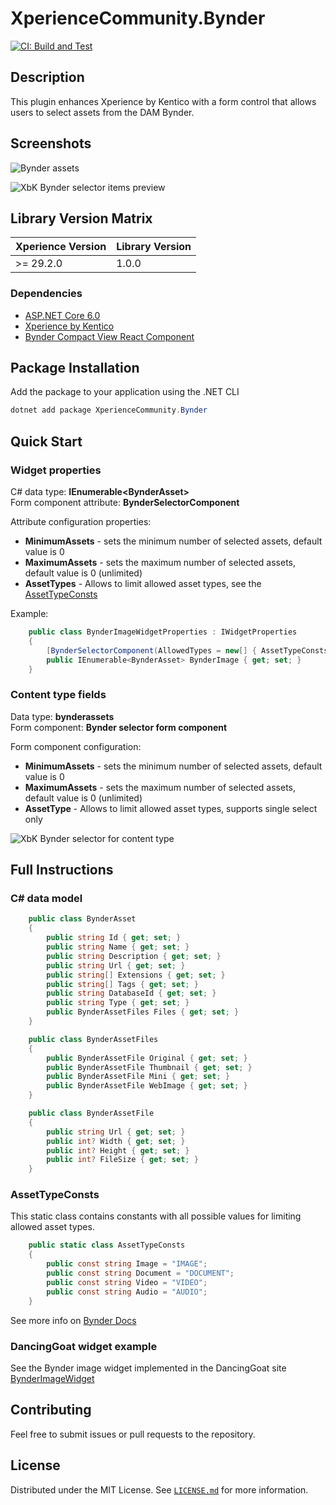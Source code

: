 # XperienceCommunity.Bynder

[![CI: Build and Test](https://github.com/actum/xperience-community-bynder/actions/workflows/ci.yml/badge.svg)](https://github.com/actum/xperience-community-bynder/actions/workflows/ci.yml)

## Description

This plugin enhances Xperience by Kentico with a form control that allows users to select assets from the DAM Bynder.

## Screenshots

![Bynder assets](/images/bynder_component1.png)

![XbK Bynder selector items preview](/images/bynder_component2.png)

## Library Version Matrix

| Xperience Version | Library Version |
| ----------------- | --------------- |
| >= 29.2.0         | 1.0.0           |

### Dependencies

- [ASP.NET Core 6.0](https://dotnet.microsoft.com/en-us/download)
- [Xperience by Kentico](https://docs.kentico.com/changelog)
- [Bynder Compact View React Component](https://www.npmjs.com/package/@bynder/compact-view)

## Package Installation

Add the package to your application using the .NET CLI

```powershell
dotnet add package XperienceCommunity.Bynder
```

## Quick Start

### Widget properties

C# data type: **IEnumerable\<BynderAsset\>** \
Form component attribute: **BynderSelectorComponent**

Attribute configuration properties:

- **MinimumAssets** - sets the minimum number of selected assets, default value is 0
- **MaximumAssets** - sets the maximum number of selected assets, default value is 0 (unlimited)
- **AssetTypes** - Allows to limit allowed asset types, see the [AssetTypeConsts](#assettypeconsts)

Example:

```csharp
    public class BynderImageWidgetProperties : IWidgetProperties
    {
        [BynderSelectorComponent(AllowedTypes = new[] { AssetTypeConsts.Image }, MinimumAssets = 1, MaximumAssets = 3)]
        public IEnumerable<BynderAsset> BynderImage { get; set; }
    }

```

### Content type fields

Data type: **bynderassets** \
Form component: **Bynder selector form component**

Form component configuration:

- **MinimumAssets** - sets the minimum number of selected assets, default value is 0
- **MaximumAssets** - sets the maximum number of selected assets, default value is 0 (unlimited)
- **AssetType** - Allows to limit allowed asset types, supports single select only

![XbK Bynder selector for content type](/images/bynder_component_contenttype.png)

## Full Instructions

### C# data model

```csharp
    public class BynderAsset
    {
        public string Id { get; set; }
        public string Name { get; set; }
        public string Description { get; set; }
        public string Url { get; set; }
        public string[] Extensions { get; set; }
        public string[] Tags { get; set; }
        public string DatabaseId { get; set; }
        public string Type { get; set; }
        public BynderAssetFiles Files { get; set; }
    }

    public class BynderAssetFiles
    {
        public BynderAssetFile Original { get; set; }
        public BynderAssetFile Thumbnail { get; set; }
        public BynderAssetFile Mini { get; set; }
        public BynderAssetFile WebImage { get; set; }
    }

    public class BynderAssetFile
    {
        public string Url { get; set; }
        public int? Width { get; set; }
        public int? Height { get; set; }
        public int? FileSize { get; set; }
    }
```

### AssetTypeConsts

This static class contains constants with all possible values for limiting allowed asset types.

```csharp
    public static class AssetTypeConsts
    {
        public const string Image = "IMAGE";
        public const string Document = "DOCUMENT";
        public const string Video = "VIDEO";
        public const string Audio = "AUDIO";
    }
```

See more info on [Bynder Docs](https://developer-docs.bynder.com/ui-components#compact-view)

### DancingGoat widget example

See the Bynder image widget implemented in the DancingGoat site [BynderImageWidget](./examples/DancingGoat/Components/Widgets/BynderImageWidget/)

## Contributing

Feel free to submit issues or pull requests to the repository.

## License

Distributed under the MIT License. See [`LICENSE.md`](./LICENSE.md) for more information.
